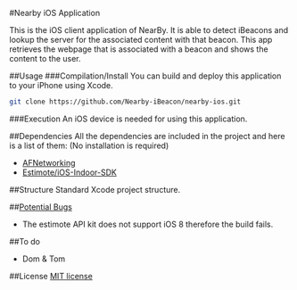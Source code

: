 #Nearby iOS Application

This is the iOS client application of NearBy. It is able to detect iBeacons and lookup the server for the associated content with that beacon. This app retrieves the webpage that is associated with a beacon and shows the content to the user.

##Usage
###Compilation/Install
You can build and deploy this application to your iPhone using Xcode.

```bash
git clone https://github.com/Nearby-iBeacon/nearby-ios.git
```

###Execution
An iOS device is needed for using this application.


##Dependencies
All the dependencies are included in the project and here is a list of them: (No installation is required)
* [AFNetworking](https://github.com/AFNetworking/AFNetworking.git)
* [Estimote/iOS-Indoor-SDK](https://github.com/Estimote/iOS-Indoor-SDK.git)

##Structure
Standard Xcode project structure.

##[Potential Bugs](https://github.com/Nearby-iBeacon/nearby-ios/issues)
* The estimote API kit does not support iOS 8 therefore the build fails.

##To do
* Dom & Tom

##License
[MIT license](http://opensource.org/licenses/MIT) 

